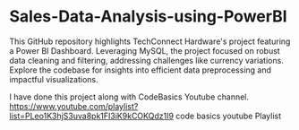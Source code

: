 # Sales-Data-Analysis-using-PowerBI
This GitHub repository highlights TechConnect Hardware's project featuring a Power BI Dashboard. Leveraging MySQL, the project focused on robust data cleaning and filtering, addressing challenges like currency variations. Explore the codebase for insights into efficient data preprocessing and impactful visualizations.

I have done this project along with CodeBasics Youtube channel.
https://www.youtube.com/playlist?list=PLeo1K3hjS3uva8pk1FI3iK9kCOKQdz1I9
code basics youtube Playlist

